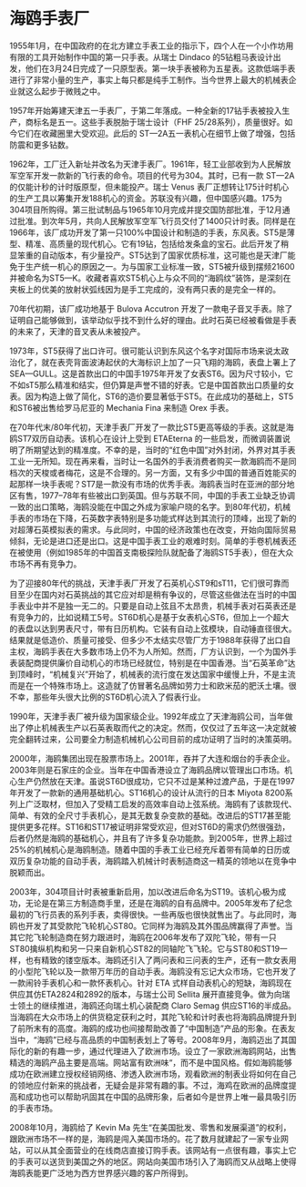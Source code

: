 # 海鸥手表厂  
1955年1月，在中国政府的在北方建立手表工业的指示下，四个人在一个小作坊用有限的工具开始制作中国的第一只手表。从瑞士 Dindaco 的5钻粗马表设计出发，他们在3月24日完成了一只原型表。第一块手表被称为五星表。这款低端手表进行了非常小量的生产，事实上每只都是纯手工制作。当今世界上最大的机械表企业就这么起步于微贱之中。  

1957年开始筹建天津五一手表厂，于第二年落成。一种全新的17钻手表被投入生产，商标名是五一。这些手表脱胎于瑞士设计（FHF 25/28系列），质量很好。如今它们在收藏圈里大受欢迎。此后的 ST—2A五一表机心在细节上做了增强，包括防震和更多钻数。  

1962年，工厂迁入新址并改名为天津手表厂。1961年，轻工业部收到为人民解放军空军开发一款新的飞行表的命令。项目的代号为304。其时，已有一款 ST—2A的仅能计秒的计时版原型，但未能投产。瑞士 Venus 表厂正想转让175计时机心的生产工具以筹集开发188机心的资金。苏联没有兴趣，但中国感兴趣。175为304项目所购得。第三批试制品与1965年10月完成并提交国防部批准，于12月通过批准。到次年5月，共向人民解放军空军飞行员交付了1400只计时表。同样是在1966年，该厂成功开发了第一只100%中国设计和制造的手表，东风表。ST5是薄型、精准、高质量的现代机心。它有19钻，包括给发条盒的宝石。此后开发了稍显笨重的自动版本，有少量投产。ST5达到了国家优质标准，这可能也是天津厂能免于生产统一机心的原因之一。为与国家工业标准一致，ST5被升级到摆频21600并被命名为ST5—K。收藏者喜欢ST5机心上与众不同的“海鸥纹”装饰，是深刻在夹板上的优美的放射状弧线因为是手工完成的，没有两只表的是完全一样的。  

70年代初期，该厂成功地基于 Bulova Accutron 开发了一款电子音叉手表。除了证明自己能够做到，该举动似乎找不到什么好的理由。此时石英已经被看做是手表的未来了，天津的音叉表从未被投产。  

1973年，ST5获得了出口许可。很可能认识到东风这个名字对国际市场来说太政治化了，就在表壳背面波涛起伏的大海标识上加了一只飞翔的海鸥，表盘上署上了 SEA—GULL。这是首款出口的中国手1975年开发了女表ST6。因为尺寸较小，它不如sT5那么精准和结实，但仍算是声誉不错的好表。它是中国首款出口质量的女表。因为构造上做了简化，ST6的造价要显著低于ST5。在此成功的基础上，ST5和ST6被出售给罗马尼亚的 Mechania Fina 来制造 Orex 手表。  

在70年代末/80年代初，天津手表厂开发了一款比ST5更高等级的手表。这就是海鸥ST7双历自动表。该机心在设计上受到 ETAEterna 的一些启发，而微调装置说明了所期望达到的精准度。不幸的是，当时的“红色中国”对外封闭，外界对其手表工业一无所知。现在再来看，当时让一名国外的手表消费者购买一款海鸥而不是同档次的天梭或者梅花，这是不合理的。另一方面，又有多少中国的普通百姓能买的起那样一块手表呢？ST7是一款没有市场的优秀手表。海鸥表当时在亚洲的部分地区有售，1977–78年有些被出口到英国。但与苏联不同，中国的手表工业缺乏协调一致的出口策略，海鸥没能在中国之外成为家喻户晓的名字。到80年代初，机械手表的市场在下降，石英数字表特别是多功能式样达到其流行的顶峰，出现了新的对超薄石英模拟表的需求。与此同时，中国的经济政策也在改变，开始向国际贸易倾斜，无论是进口还是出口。这是中国手表工业的艰难时刻。简单的手卷机械表还在被使用（例如1985年的中国首支南极探险队就配备了海鸥ST5手表），但在大众市场不再有竞争力。  

为了迎接80年代的挑战，天津手表厂开发了石英机心ST9和sT11，它们很可靠而目至少在国内对石英挑战的其它应对却是稍有争议的，尽管这些做法在当时的中国手表业中并不是独一无二的。只要是自动上弦且不太昂贵，机械手表对石英表还是有竞争力的，比如说精工5号。ST6D机心是基于女表机心ST6，但加上一个超大的表盘以达到男表尺寸，带有日历机构。它装有自动上弦模块，自动锤直径很大。结果就是低造价、质量可接受、但多少不太结实尽管厂方于1988年获得了出口自主权，海鸥手表在大多数市场上仍不为人所知。然而，厂方认识到，一个为国外手表装配商提供廉价自动机心的市场已经就位，特别是在中国香港。当“石英革命”达到顶峰时，“机械复兴”开始了，机械表的流行度在发达国家中缓慢上升，不是主流而是在一个特殊市场上。这造就了仿冒著名品牌如劳力士和欧米茄的肥沃土壤。很不幸，那些年头很大比例的ST6D机心流入了假表行业。  

1990年，天津手表厂被升级为国家级企业。1992年成立了天津海鸥公司，当年做出了停止机械表生产以石英表取而代之的决定。然而，仅仅过了五年这一决定就被完全翻转过来，公司要全力制造机械机心公司目前的成功证明了当时的决策英明。  

2000年，海鸥集团出现在股票市场上。2001年，吞并了大连和烟台的手表企业。2003年则是石家庄的企业。当年在中国香港设立了海鸥品牌以管理出口市场。机心生产仍然放在天津。虽说ST6D很成功，它只不过是某种过渡产品，于是在1997年开发了一款新的通用基础机心。ST16机心的设计从流行的日本 Miyota 8200系列上广泛取材，但加入了受精工启发的高效率自动上弦系统。海鸥有了该款现代、简单、有效的全尺寸手表机心，是其无数复杂变款的基础。改进后的ST17甚至能提供更多花样。ST16和ST17被证明非常受欢迎，但对ST6D的需求仍然很强劲，后者仍然是海鸥的基础机心，并且有了许多复杂功能款。到2005年，世界上超过25%的机械机心是海鸥制造。随着中国的手表工业已经充斥着带有简单的日历或双历复杂功能的自动手表，海鸥踏入机械计时表制造商这一精英的领地以在竞争中脱颖而出。  

2003年，304项目计时表被重新启用，加以改进后命名为ST19。该机心极为成功，无论是在第三方制造商手里，还是在海鸥的自有品牌中。2005年发布了纪念最初的飞行员表的系列手表，卖得很快。一些再版也很快就售出了。与此同时，海鸥也开发了其受款陀飞轮机心ST80。它同样为海鸥及其外围品牌赢得了声誉。当其它陀飞轮制造商在努力跟进时，海鸥在2006年发布了双陀飞轮，带有一只ST80擒纵机构和另一只来自新机心ST82的同轴陀飞飞轮。它与ST80和ST19一样，也有精致的镂空版本。海鸥还引入了两问表和三问表的生产，还有一款女表用的小型陀飞轮以及一款带万年历的自动手表。海鸥没有忘记大众市场，它也开发了一款闹铃手表机心和一款怀表机心。针对 ETA 式样自动表机心的短缺，海鸥现在供应其仿ETA2824和2892的版本，与瑞士公司 Sellita 展开直接竞争。做为向瑞士领土的继续推进，海鸥还向瑞土机心装配商 Claro Semag 供应ST16的半成品。当海鸥在大众市场上的供货稳定获利之时，其陀飞轮和计时表也将海鸥品牌提升到了前所末有的高度。海鸥的成功也间接帮助改善了“中国制造”产品的形象。在表友当中，“海鸥”已经与高品质的中国制表划上了等号。2008年9月，海鸥迈出了其国际化的新的有趣一步，通过代理进入了欧洲市场。设立了一家欧洲海鸥网站，出售精选的海鸥产品主要是高端。网站富有欧洲味“，而不是中国风格。假如海鸥能够成功在欧洲建立授权经销网络、渗透入欧洲市场，观看欧洲的制表业将如何在自己的领地应付新来的挑战者，无疑会是非常有趣的事。不过，海鸡在欧洲的品牌度提高和成功也可以帮助巩固其在中国的品牌形象，后者如今是世界上唯一最具吸引历的手表市场。  

2008年10月，海鸥给了 Kevin Ma 先生“在美国批发、零售和发展渠道”的权利，跟欧洲市场不一样的是，海鸥是闯入美国市场的。花了数月就建起了一家专业网站，可以从其全面营业的在线商店直接订购手表。该网站有一点很有趣，事实上它的手表可以送货到美国之外的地区。网站向美国市场引入了海鸥而又从战略上使得海鸥表能更广泛地为西方世界感兴趣的客户所得到。  
<!-- Last processed: 2025-07-22 03:44:26 -->
